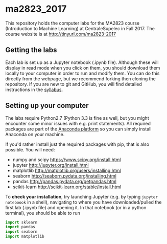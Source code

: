 

# ma2823_2017

This repository holds the computer labs for the MA2823 course (Introduction to Machine Learning) at CentraleSupelec in Fall 2017. The course website is at http://tinyurl.com/ma2823-2017 

## Getting the labs
Each lab is set up as a Jupyter notebook (.ipynb file). Although these will display in read mode when you click on them, you should download them locally to your computer in order to run and modify them. You can do this directly from the webpage, but we recommend forking then cloning the repository. If you are new to git and GitHub, you will find detailed instructions in the [syllabus](http://cazencott.info/dotclear/public/lectures/ma2823_2017/syllabus.pdf). 

## Setting up your computer
The labs require Python2.7 (Python 3.3 is fine as well, but you might encounter some minor issues with e.g. print statements). All required packages are part of the [Anaconda platform](https://www.anaconda.com/download/) so you can simply install Anaconda on your machine.

If you'd rather install just the required packages with pip, that is also possible. You will need:
* numpy and scipy https://www.scipy.org/install.html
* jupyter http://jupyter.org/install.html 
* matplotlib http://matplotlib.org/users/installing.html
* seaborn http://seaborn.pydata.org/installing.html
* pandas http://pandas.pydata.org/getpandas.html
* scikit-learn http://scikit-learn.org/stable/install.html

To __check your installation__, try launching Jupyter (e.g. by typing `jupyter noteboook` in a shell), navigating to where you have downloaded/pulled the first lab (.ipynb file) and opening it. In that notebook (or in a python terminal), you should be able to run 
  ```python
  import sklearn
  import pandas
  import seaborn
  import matplotlib
  ```
  

